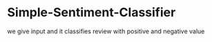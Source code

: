 # Simple-Sentiment-Classifier

we give input and it classifies review with positive and negative value
